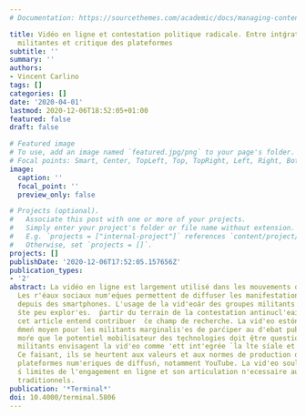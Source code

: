```yaml
---
# Documentation: https://sourcethemes.com/academic/docs/managing-content/

title: Vidéo en ligne et contestation politique radicale. Entre intǵration aux pratiques
  militantes et critique des plateformes
subtitle: ''
summary: ''
authors:
- Vincent Carlino
tags: []
categories: []
date: '2020-04-01'
lastmod: 2020-12-06T18:52:05+01:00
featured: false
draft: false

# Featured image
# To use, add an image named `featured.jpg/png` to your page's folder.
# Focal points: Smart, Center, TopLeft, Top, TopRight, Left, Right, BottomLeft, Bottom, BottomRight.
image:
  caption: ''
  focal_point: ''
  preview_only: false

# Projects (optional).
#   Associate this post with one or more of your projects.
#   Simply enter your project's folder or file name without extension.
#   E.g. `projects = ["internal-project"]` references `content/project/deep-learning/index.md`.
#   Otherwise, set `projects = []`.
projects: []
publishDate: '2020-12-06T17:52:05.157656Z'
publication_types:
- '2'
abstract: La vidéo en ligne est largement utilisé dans les mouvements de contestation.
  Les r'éaux sociaux num'eq́ues permettent de diffuser les manifestations en direct
  depuis des smartphones. L'usage de la vid'eoár des groupes militants marginalis'es
  śte peu explor'es.  ́partir du terrain de la contestation antinucl'eaireádicale,
  cet article entend contribuer  ̀ce champ de recherche. La vid'eo estónsid'er'ee
  ḿmeń moyen pour les militants marginalis'es de parćiper au d'ebat publi ́La r'eflexion
  moŕe que le potentiel mobilisateur des technologies doit être questionn'e. En effet,és
  militants envisagent la vid'eo comme 'ett́ int'egrée `l̀a lt́e síale et politique.
  Ce faisant, ils se heurtent aux valeurs et aux normes de production de contenu des
  plateformes num'eriques de diffusń, notamment YouTube. La vid'eo souligne alors
  ś limites de l'engagement en ligne et son articulation n'ecessaire aux modes'́action
  traditionnels.
publication: '*Terminal*'
doi: 10.4000/terminal.5806
---
```

